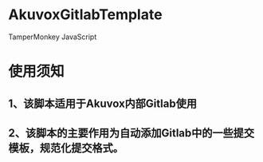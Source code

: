 # AkuvoxGitlabTemplate
TamperMonkey JavaScript

# 使用须知  
## 1、该脚本适用于Akuvox内部Gitlab使用  
## 2、该脚本的主要作用为自动添加Gitlab中的一些提交模板，规范化提交格式。  


